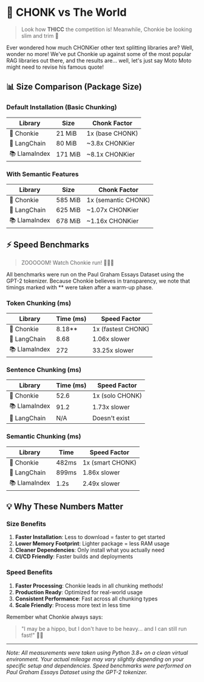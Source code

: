 # 🦛 CHONK vs The World

> Look how **THICC** the competition is! Meanwhile, Chonkie be looking slim and trim 💪

Ever wondered how much CHONKier other text splitting libraries are? Well, wonder no more! We've put Chonkie up against some of the most popular RAG libraries out there, and the results are... well, let's just say Moto Moto might need to revise his famous quote! 

## 📊 Size Comparison (Package Size)

### Default Installation (Basic Chunking)

| Library | Size | Chonk Factor |
|---------|------|--------------|
| 🦛 Chonkie | 21 MiB | 1x (base CHONK) |
| 🔗 LangChain | 80 MiB | ~3.8x CHONKier |
| 📚 LlamaIndex | 171 MiB | ~8.1x CHONKier |

### With Semantic Features

| Library | Size | Chonk Factor |
|---------|------|--------------|
| 🦛 Chonkie | 585 MiB | 1x (semantic CHONK) |
| 🔗 LangChain | 625 MiB | ~1.07x CHONKier |
| 📚 LlamaIndex | 678 MiB | ~1.16x CHONKier |

## ⚡ Speed Benchmarks

> ZOOOOOM! Watch Chonkie run! 🏃‍♂️💨

All benchmarks were run on the Paul Graham Essays Dataset using the GPT-2 tokenizer. Because Chonkie believes in transparency, we note that timings marked with ** were taken after a warm-up phase.

### Token Chunking (ms)

| Library | Time (ms) | Speed Factor |
|---------|-----------|--------------|
| 🦛 Chonkie | 8.18** | 1x (fastest CHONK) |
| 🔗 LangChain | 8.68 | 1.06x slower |
| 📚 LlamaIndex | 272 | 33.25x slower |

### Sentence Chunking (ms)

| Library | Time (ms) | Speed Factor |
|---------|-----------|--------------|
| 🦛 Chonkie | 52.6 | 1x (solo CHONK) |
| 📚 LlamaIndex | 91.2 | 1.73x slower |
| 🔗 LangChain | N/A | Doesn't exist |

### Semantic Chunking (ms)

| Library | Time | Speed Factor |
|---------|------|--------------|
| 🦛 Chonkie | 482ms | 1x (smart CHONK) |
| 🔗 LangChain | 899ms | 1.86x slower |
| 📚 LlamaIndex | 1.2s | 2.49x slower |

## 💡 Why These Numbers Matter

### Size Benefits
1. **Faster Installation**: Less to download = faster to get started
2. **Lower Memory Footprint**: Lighter package = less RAM usage
3. **Cleaner Dependencies**: Only install what you actually need
4. **CI/CD Friendly**: Faster builds and deployments

### Speed Benefits
1. **Faster Processing**: Chonkie leads in all chunking methods!
2. **Production Ready**: Optimized for real-world usage
3. **Consistent Performance**: Fast across all chunking types
4. **Scale Friendly**: Process more text in less time

Remember what Chonkie always says:
> "I may be a hippo, but I don't have to be heavy... and I can still run fast!" 🦛✨

---

*Note: All measurements were taken using Python 3.8+ on a clean virtual environment. Your actual mileage may vary slightly depending on your specific setup and dependencies. Speed benchmarks were performed on Paul Graham Essays Dataset using the GPT-2 tokenizer.*